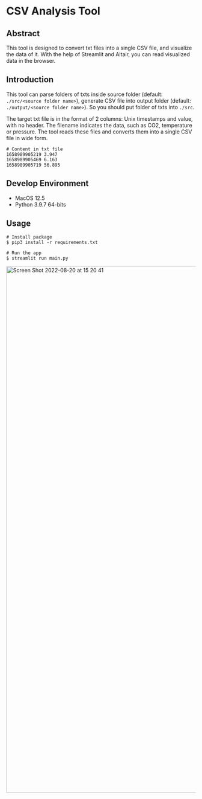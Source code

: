 # CSV Analysis Tool
## Abstract
This tool is designed to convert txt files into a single CSV file, and visualize the data of it. With the help of Streamlit and Altair, you can read visualized data in the browser.

## Introduction
This tool can parse folders of txts inside source folder (default: `./src/<source folder name>`), generate CSV file into output folder (default: `./output/<source folder name>`). So you should put folder of txts into `./src`.

The target txt file is in the format of 2 columns: Unix timestamps and value, with no header. The filename indicates the data, such as CO2, temperature or pressure. The tool reads these files and converts them into a single CSV file in wide form.

```
# Content in txt file
1658989905219 3.947
1658989905469 6.163
1658989905719 56.895
```

## Develop Environment
- MacOS 12.5
- Python 3.9.7 64-bits

## Usage
```=python
# Install package
$ pip3 install -r requirements.txt

# Run the app
$ streamlit run main.py
```
<img width="1395" alt="Screen Shot 2022-08-20 at 15 20 41" src="https://user-images.githubusercontent.com/6580698/185734388-768fdf38-c774-424a-97a4-02088160cf80.png">

